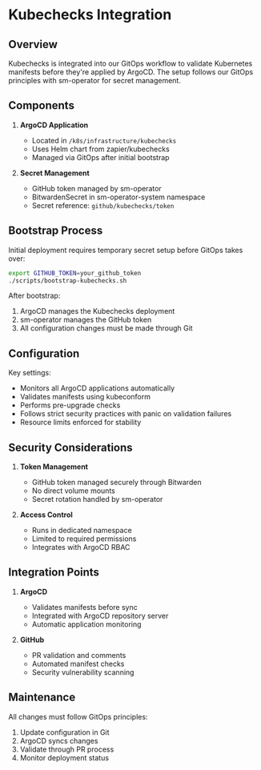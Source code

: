 # Kubechecks Integration

## Overview

Kubechecks is integrated into our GitOps workflow to validate Kubernetes manifests before they're applied by ArgoCD. The
setup follows our GitOps principles with sm-operator for secret management.

## Components

1. **ArgoCD Application**

   - Located in `/k8s/infrastructure/kubechecks`
   - Uses Helm chart from zapier/kubechecks
   - Managed via GitOps after initial bootstrap

2. **Secret Management**
   - GitHub token managed by sm-operator
   - BitwardenSecret in sm-operator-system namespace
   - Secret reference: `github/kubechecks/token`

## Bootstrap Process

Initial deployment requires temporary secret setup before GitOps takes over:

```bash
export GITHUB_TOKEN=your_github_token
./scripts/bootstrap-kubechecks.sh
```

After bootstrap:

1. ArgoCD manages the Kubechecks deployment
2. sm-operator manages the GitHub token
3. All configuration changes must be made through Git

## Configuration

Key settings:

- Monitors all ArgoCD applications automatically
- Validates manifests using kubeconform
- Performs pre-upgrade checks
- Follows strict security practices with panic on validation failures
- Resource limits enforced for stability

## Security Considerations

1. **Token Management**

   - GitHub token managed securely through Bitwarden
   - No direct volume mounts
   - Secret rotation handled by sm-operator

2. **Access Control**
   - Runs in dedicated namespace
   - Limited to required permissions
   - Integrates with ArgoCD RBAC

## Integration Points

1. **ArgoCD**

   - Validates manifests before sync
   - Integrated with ArgoCD repository server
   - Automatic application monitoring

2. **GitHub**
   - PR validation and comments
   - Automated manifest checks
   - Security vulnerability scanning

## Maintenance

All changes must follow GitOps principles:

1. Update configuration in Git
2. ArgoCD syncs changes
3. Validate through PR process
4. Monitor deployment status
